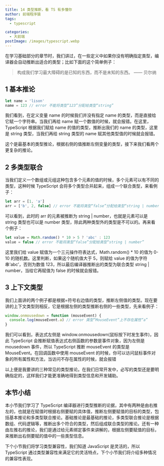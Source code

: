 ```yaml
---
title: 14 类型推断，看 TS 有多懂你
author: 前端程序猿
tags:
  - typescript

categories:
  - 大前端
postImage: /images/typescript.webp
---
```


在学习基础部分的章节时，我们讲过，在一些定义中如果你没有明确指定类型，编译器会自动推断出适合的类型；比如下面的这个简单例子：

<!-- more -->

> 构成我们学习最大障碍的是已知的东西，而不是未知的东西。 —— 贝尔纳

## 1 基本推论

```ts
let name = 'lison'
name = 123 // error 不能将类型“123”分配给类型“string”
```

我们看到，在定义变量 name 的时候我们并没有指定 name 的类型，而是直接给它赋一个字符串。当我们再给 name 赋一个数值的时候，就会报错。在这里，TypeScript 根据我们赋给 name 的值的类型，推断出我们的 name 的类型，这里是 string 类型，当我们再给 string 类型的 name 赋其他类型值的时候就会报错。

这个是最基本的类型推论，根据右侧的值推断左侧变量的类型，接下来我们看两个更复杂的推论。

## 2 多类型联合

当我们定义一个数组或元组这种包含多个元素的值的时候，多个元素可以有不同的类型，这种时候 TypeScript 会将多个类型合并起来，组成一个联合类型，来看例子：

```ts
let arr = [1, 'a']
arr = ['b', 2, false] // error 不能将类型“false”分配给类型“string | number”
```

可以看到，此时的 arr 的元素被推断为 string | number，也就是元素可以是 string 类型也可以是 number 类型，除此两种类型外的类型是不可以的。再来看个例子：

```ts
let value = Math.random() * 10 > 5 ? 'abc' : 123
value = false // error 不能将类型“false”分配给类型“string | number”
```

这里我们给 value 赋值为一个三元操作符表达式，Math.random() \* 10 的值为 0-10 的随机数。这里判断，如果这个随机值大于 5，则赋给 value 的值为字符串’abc’，否则为数值 123，所以最后编译器推断出的类型为联合类型 string | number，当给它再赋值为 false 的时候就会报错。

## 3 上下文类型

我们上面讲的两个例子都是根据=符号右边值的类型，推断左侧值的类型。现在要讲的上下文类型则相反，它是根据左侧的类型推断右侧的一些类型，先来看例子：

```js
window.onmousedown = function (mouseEvent) {
  console.log(mouseEvent.a) // error 类型“MouseEvent”上不存在属性“a”
}
```

我们可以看到，表达式左侧是 window.onmousedown(鼠标按下时发生事件)，因此 TypeScript 会推断赋值表达式右侧函数的参数是事件对象，因为左侧是 mousedown 事件，所以 TypeScript 推断 mouseEvent 的类型是 MouseEvent。在回调函数中使用 mouseEvent 的时候，你可以访问鼠标事件对象的所有属性和方法，当访问不存在属性的时候，就会报错

以上便是我要讲的三种常见的类型推论。在我们日常开发中，必写的类型还是要明确指定的，这样我们才能更准确地得到类型信息和开发辅助。

## 本节小结

本小节我们学习了 TypeScript 编译器进行类型推断的论据，其中有两种是由右推左的，也就是在赋值时根据右侧要赋的具体值，推断左侧要赋值的目标的类型，包括基本推论和多类型联合推论。基础推论是最基础的推论，多类型联合推论是根据数组、代码逻辑等，推断出多个符合的类型，然后组成联合类型的推论。还有一种由左推右的推论，我们是通过给元素绑定事件来讲解的，根据左侧要赋值的目标，来推断出右侧要赋的值中的一些类型信息。

下个小节我们将学习类型兼容性，我们知道 JavaScript 是灵活的，所以 TypeScript 通过类型兼容性来满足它的灵活特点，下个小节我们将介绍多种情况的兼容性表现。
